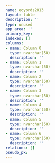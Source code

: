 ```yaml
---
name: eoyords2013
layout: table
description: ''
type: unused
app_area: ''
primary_key: 
indexes: []
columns:
- name: Column 0
  type: nvarchar(50)
  description: ''
- name: Column 1
  type: nvarchar(50)
  description: ''
- name: Column 2
  type: nvarchar(50)
  description: ''
- name: Column 3
  type: nvarchar(50)
  description: ''
- name: Column 4
  type: nvarchar(50)
  description: ''
- name: Column 5
  type: nvarchar(50)
  description: ''
- name: Column 6
  type: nvarchar(50)
  description: ''
relations: []
pseudo_pk: 
---
```


